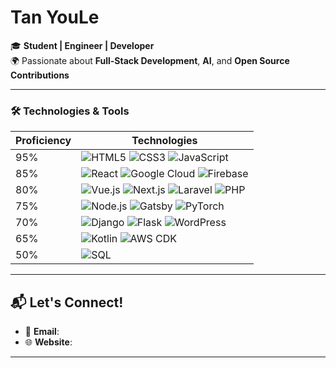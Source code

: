 #  Tan YouLe 

🎓 **Student | Engineer | Developer**   
🌍 Passionate about **Full-Stack Development**, **AI**, and **Open Source Contributions**  

---

### 🛠️ Technologies & Tools

| **Proficiency** | **Technologies**                                                                                         |
|------------------|---------------------------------------------------------------------------------------------------------|
| 95%             | ![HTML5](https://img.shields.io/badge/-HTML5-E34F26?logo=html5&logoColor=white&style=flat) ![CSS3](https://img.shields.io/badge/-CSS3-1572B6?logo=css3&logoColor=white&style=flat) ![JavaScript](https://img.shields.io/badge/-JavaScript-F7DF1E?logo=javascript&logoColor=black&style=flat) |
| 85%             | ![React](https://img.shields.io/badge/-React-61DAFB?logo=react&logoColor=black&style=flat) ![Google Cloud](https://img.shields.io/badge/-Google%20Cloud-4285F4?logo=google-cloud&logoColor=white&style=flat) ![Firebase](https://img.shields.io/badge/-Firebase-FFCA28?logo=firebase&logoColor=black&style=flat) |
| 80%             | ![Vue.js](https://img.shields.io/badge/-Vue.js-4FC08D?logo=vue.js&logoColor=white&style=flat) ![Next.js](https://img.shields.io/badge/-Next.js-000000?logo=next.js&logoColor=white&style=flat) ![Laravel](https://img.shields.io/badge/-Laravel-FF2D20?logo=laravel&logoColor=white&style=flat) ![PHP](https://img.shields.io/badge/-PHP-777BB4?logo=php&logoColor=white&style=flat) |
| 75%             | ![Node.js](https://img.shields.io/badge/-Node.js-339933?logo=node.js&logoColor=white&style=flat) ![Gatsby](https://img.shields.io/badge/-Gatsby-663399?logo=gatsby&logoColor=white&style=flat) ![PyTorch](https://img.shields.io/badge/-PyTorch-EE4C2C?logo=pytorch&logoColor=white&style=flat) |
| 70%             | ![Django](https://img.shields.io/badge/-Django-092E20?logo=django&logoColor=white&style=flat) ![Flask](https://img.shields.io/badge/-Flask-000000?logo=flask&logoColor=white&style=flat) ![WordPress](https://img.shields.io/badge/-WordPress-21759B?logo=wordpress&logoColor=white&style=flat) |
| 65%             | ![Kotlin](https://img.shields.io/badge/-Kotlin-0095D5?logo=kotlin&logoColor=white&style=flat) ![AWS CDK](https://img.shields.io/badge/-AWS%20CDK-FF9900?logo=amazonaws&logoColor=white&style=flat) |
| 50%             | ![SQL](https://img.shields.io/badge/-SQL-4479A1?logo=databricks&logoColor=white&style=flat) |

---

## 📬 Let's Connect!

- 📧 **Email**:   
- 🌐 **Website**:  

---
